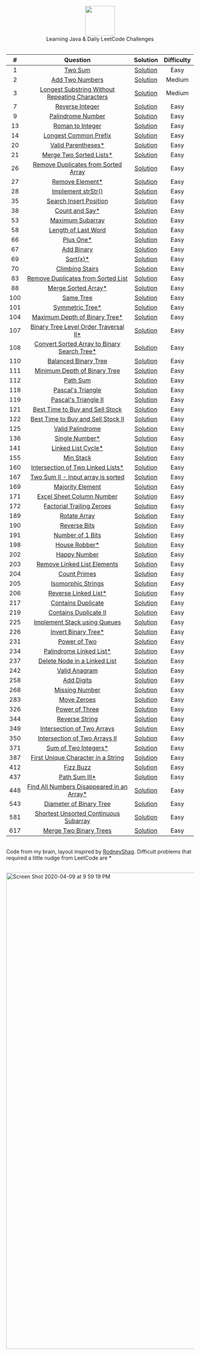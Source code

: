 <p align="center">
  <a href="https://leetcode.com/eugenlee/">
    <img height=80 src="https://leetcode.com/static/webpack_bundles/images/logo-dark.e99485d9b.svg">
  </a>
  <br> Learning Java & Daily LeetCode Challenges
  <br><br>
</p>


|   ﻿#  |                                                                 Question                                                                |                                                                          Solution                                                                         | Difficulty |
|:----:|:----------------------------------------------------------------------------------------------------------------------------------------:|:---------------------------------------------------------------------------------------------------------------------------------------------------------:|:----------:|
|   1  | [Two Sum](https://leetcode.com/problems/two-sum)                                                                                         | [Solution](https://github.com/eugenlee/leetcode/blob/master/Solutions/Two%20Sum.MD)                                                                       |    Easy    |
|   2  | [Add Two Numbers](https://leetcode.com/problems/add-two-numbers)                                                                         | [Solution](https://github.com/eugenlee/leetcode/blob/master/Solutions/Add%20Two%20Numbers.MD)                                                             |   Medium   |
|   3  | [Longest Substring Without Repeating Characters](https://leetcode.com/problems/longest-substring-without-repeating-characters/)          | [Solution](https://github.com/eugenlee/leetcode/blob/master/Solutions/Longest%20Substring%20Without%20Repeating%20Characters.MD)                          |   Medium   |
|   7  | [Reverse Integer](https://leetcode.com/problems/reverse-integer)                                                                         | [Solution](https://github.com/eugenlee/leetcode/blob/master/Solutions/Reverse%20Integer.MD)                                                               |    Easy    |
|   9  | [Palindrome Number](https://leetcode.com/problems/palindrome-number)                                                                     | [Solution](https://github.com/eugenlee/leetcode/blob/master/Solutions/Palindrome%20Number.MD)                                                             |    Easy    |
|  13  | [Roman to Integer](https://leetcode.com/problems/roman-to-integer)                                                                       | [Solution](https://github.com/eugenlee/leetcode/blob/master/Solutions/Roman%20to%20Integer.MD)                                                            |    Easy    |
|  14  | [Longest Common Prefix](https://leetcode.com/problems/longest-common-prefix)                                                             | [Solution](https://github.com/eugenlee/leetcode/blob/master/Solutions/Longest%20Common%20Prefix.MD)                                                       |    Easy    |
|  20  | [Valid Parentheses*](https://leetcode.com/problems/valid-parentheses)                                                                    | [Solution](https://github.com/eugenlee/leetcode/blob/master/Solutions/Valid%20Parentheses.MD)                                                             |    Easy    |
|  21  | [Merge Two Sorted Lists*](https://leetcode.com/problems/merge-two-sorted-lists)                                                          | [Solution](https://github.com/eugenlee/leetcode/blob/master/Solutions/Merge%20Two%20Sorted%20Lists.MD)                                                    |    Easy    |
|  26  | [Remove Duplicates from Sorted Array](https://leetcode.com/problems/remove-duplicates-from-sorted-array)                                 | [Solution](https://github.com/eugenlee/leetcode/blob/master/Solutions/Remove%20Duplicates%20from%20Sorted%20Array.MD)                                     |    Easy    |
|  27  | [Remove Element*](https://leetcode.com/problems/remove-element/)                                                                         | [Solution](https://github.com/eugenlee/leetcode/blob/master/Solutions/Remove%20Element.MD)                                                                |    Easy    |
|  28  | [Implement strStr()](https://leetcode.com/problems/implement-strstr)                                                                     | [Solution](https://github.com/eugenlee/leetcode/blob/master/Solutions/Implement%20strStr().MD)                                                            |    Easy    |
|  35  | [Search Insert Position](https://leetcode.com/problems/search-insert-position)                                                           | [Solution](https://github.com/eugenlee/leetcode/blob/master/Solutions/Search%20Insert%20Position.MD)                                                      |    Easy    |
|  38  | [Count and Say*](https://leetcode.com/problems/count-and-say)                                                                            | [Solution](https://github.com/eugenlee/leetcode/blob/master/Solutions/Count%20and%20Say.MD)                                                               |    Easy    |
|  53  | [Maximum Subarray](https://leetcode.com/problems/maximum-subarray)                                                                       | [Solution](https://github.com/eugenlee/leetcode/blob/master/Solutions/Maximum%20Subarray.MD)                                                              |    Easy    |
|  58  | [Length of Last Word](https://leetcode.com/problems/length-of-last-word)                                                                 | [Solution](https://github.com/eugenlee/leetcode/blob/master/Solutions/Length%20of%20Last%20Word.MD)                                                       |    Easy    |
|  66  | [Plus One*](https://leetcode.com/problems/plus-one)                                                                                      | [Solution](https://github.com/eugenlee/leetcode/blob/master/Solutions/Plus%20One.MD)                                                                      |    Easy    |
|  67  | [Add Binary](https://leetcode.com/problems/add-binary)                                                                                   | [Solution](https://github.com/eugenlee/leetcode/blob/master/Solutions/Add%20Binary.MD)                                                                    |    Easy    |
|  69  | [Sqrt(x)*](https://leetcode.com/problems/sqrtx)                                                                                          | [Solution](https://github.com/eugenlee/leetcode/blob/master/Solutions/Sqrt%20(x).MD)                                                                      |    Easy    |
|  70  | [Climbing Stairs](https://leetcode.com/problems/climbing-stairs)                                                                         | [Solution](https://github.com/eugenlee/leetcode/blob/master/Solutions/Climbing%20Stairs.MD)                                                               |    Easy    |
|  83  | [Remove Duplicates from Sorted List](https://leetcode.com/problems/remove-duplicates-from-sorted-list)                                   | [Solution](https://github.com/eugenlee/leetcode/blob/master/Solutions/Remove%20Duplicates%20from%20Sorted%20List.MD)                                      |    Easy    |
|  88  | [Merge Sorted Array*](https://leetcode.com/problems/merge-sorted-array)                                                                  | [Solution](https://github.com/eugenlee/leetcode/blob/master/Solutions/Merge%20Sorted%20Array.MD)                                                          |    Easy    |
| 100  | [Same Tree](https://leetcode.com/problems/same-tree)                                                                                     | [Solution](https://github.com/eugenlee/leetcode/blob/master/Solutions/Same%20Tree.MD)                                                                     |    Easy    |
| 101  | [Symmetric Tree*](https://leetcode.com/problems/symmetric-tree)                                                                          | [Solution](https://github.com/eugenlee/leetcode/blob/master/Solutions/Symmetric%20Tree.MD)                                                                |    Easy    |
| 104  | [Maximum Depth of Binary Tree*](https://leetcode.com/problems/maximum-depth-of-binary-tree)                                              | [Solution](https://github.com/eugenlee/leetcode/blob/master/Solutions/Maximum%20Depth%20of%20Binary%20Tree.MD)                                            |    Easy    |
| 107  | [Binary Tree Level Order Traversal II*](https://leetcode.com/problems/binary-tree-level-order-traversal-ii)                              | [Solution](https://github.com/eugenlee/leetcode/blob/master/Solutions/Binary%20Tree%20Level%20Order%20Traversal%20II.MD)                                  |    Easy    |
| 108  | [Convert Sorted Array to Binary Search Tree*](https://leetcode.com/problems/convert-sorted-array-to-binary-search-tree)                  | [Solution](https://github.com/eugenlee/leetcode/blob/master/Solutions/Convert%20Sorted%20Array%20to%20BST.MD)                                             |    Easy    |
| 110  | [Balanced Binary Tree](https://leetcode.com/problems/balanced-binary-tree)                                                               | [Solution](https://github.com/eugenlee/leetcode/blob/master/Solutions/Balanced%20Binary%20Tree.MD)                                                        |    Easy    |
| 111  | [Minimum Depth of Binary Tree](https://leetcode.com/problems/minimum-depth-of-binary-tree)                                               | [Solution](https://github.com/eugenlee/leetcode/blob/master/Solutions/Minimum%20Depth%20of%20Binary%20Tree.MD)                                            |    Easy    |
| 112  | [Path Sum](https://leetcode.com/problems/path-sum/submissions)                                                                           | [Solution](https://github.com/eugenlee/leetcode/blob/master/Solutions/Path%20Sum.MD)                                                                      |    Easy    |
| 118  | [Pascal's Triangle](https://leetcode.com/problems/pascals-triangle)                                                                      | [Solution](https://github.com/eugenlee/leetcode/blob/master/Solutions/Pascal's%20Triangle%20II.MD)                                                        |    Easy    |
| 119  | [Pascal's Triangle II](https://leetcode.com/problems/pascals-triangle-ii/)                                                               | [Solution](https://github.com/eugenlee/leetcode/blob/master/Solutions/Pascal's%20Triangle.MD)                                                             |    Easy    |
| 121  | [Best Time to Buy and Sell Stock](https://leetcode.com/problems/best-time-to-buy-and-sell-stock)                                         | [Solution](https://github.com/eugenlee/leetcode/blob/master/Solutions/Best%20Time%20to%20Buy%20and%20Sell%20a%20Stock.MD)                                 |    Easy    |
| 122  | [Best Time to Buy and Sell Stock II](https://leetcode.com/problems/best-time-to-buy-and-sell-stock-ii)                                   | [Solution](https://github.com/eugenlee/leetcode/blob/master/Solutions/Best%20Time%20to%20Buy%20and%20Sell%20Stock%20II.MD)                                |    Easy    |
| 125  | [Valid Palindrome](https://leetcode.com/problems/valid-palindrome)                                                                       | [Solution](https://github.com/eugenlee/leetcode/blob/master/Solutions/Valid%20Palindrome.MD)                                                              |    Easy    |
| 136  | [Single Number*](https://leetcode.com/problems/single-number)                                                                            | [Solution](https://github.com/eugenlee/leetcode/blob/master/Solutions/Single%20Number.MD)                                                                 |    Easy    |
| 141  | [Linked List Cycle*](https://leetcode.com/problems/linked-list-cycle)                                                                    | [Solution](https://github.com/eugenlee/leetcode/blob/master/Solutions/Linked%20List%20Cycle.MD)                                                           |    Easy    |
| 155  | [Min Stack](https://leetcode.com/problems/min-stack)                                                                                     | [Solution](https://github.com/eugenlee/leetcode/blob/master/Solutions/Min%20Stack.MD)                                                                     |    Easy    |
| 160  | [Intersection of Two Linked Lists*](https://leetcode.com/problems/intersection-of-two-linked-lists)                                      | [Solution](https://github.com/eugenlee/leetcode/blob/master/Solutions/Intersection%20of%20Two%20Linked%20Lists.MD)                                        |    Easy    |
| 167  | [Two Sum II - Input array is sorted](https://leetcode.com/problems/two-sum-ii-input-array-is-sorted)                                     | [Solution](https://github.com/eugenlee/leetcode/blob/master/Solutions/Two%20Sum%20II%20-%20Input%20array%20is%20sorted.MD)                                |    Easy    |
| 169  | [Majority Element](https://leetcode.com/problems/majority-element)                                                                       | [Solution](https://github.com/eugenlee/leetcode/blob/master/Solutions/Majority%20Element.MD)                                                              |    Easy    |
| 171  | [Excel Sheet Column Number](https://leetcode.com/problems/excel-sheet-column-number)                                                     | [Solution](https://github.com/eugenlee/leetcode/blob/master/Solutions/Excel%20Sheet%20Column%20Number.MD)                                                 |    Easy    |
| 172  | [Factorial Trailing Zeroes](https://leetcode.com/problems/factorial-trailing-zeroes)                                                     | [Solution](https://github.com/eugenlee/leetcode/blob/master/Solutions/Factorial%20Trailing%20Zeroes.MD)                                                   |    Easy    |
| 189  | [Rotate Array](https://leetcode.com/problems/rotate-array)                                                                               | [Solution](https://github.com/eugenlee/leetcode/blob/master/Solutions/Rotate%20Array.MD)                                                                  |    Easy    |
| 190  | [Reverse Bits](https://leetcode.com/problems/reverse-bits)                                                                               | [Solution](https://github.com/eugenlee/leetcode/blob/master/Solutions/Reverse%20Bits.MD)                                                                  |    Easy    |
| 191  | [Number of 1 Bits](https://leetcode.com/problems/number-of-1-bits)                                                                       | [Solution](https://github.com/eugenlee/leetcode/blob/master/Solutions/Number%20of%201%20Bits.MD)                                                          |    Easy    |
| 198  | [House Robber*](https://leetcode.com/problems/house-robber)                                                                              | [Solution](https://github.com/eugenlee/leetcode/blob/master/Solutions/House%20Robber.MD)                                                                  |    Easy    |
| 202  | [Happy Number](https://leetcode.com/problems/happy-number)                                                                               | [Solution](https://github.com/eugenlee/leetcode/blob/master/Solutions/Happy%20Number.MD)                                                                  |    Easy    |
| 203  | [Remove Linked List Elements](https://leetcode.com/problems/remove-linked-list-elements/)                                                | [Solution](https://github.com/eugenlee/leetcode/blob/master/Solutions/Remove%20Linked%20List%20Elements.MD)                                               |    Easy    |
| 204  | [Count Primes](https://leetcode.com/problems/count-primes)                                                                               | [Solution](https://github.com/eugenlee/leetcode/blob/master/Solutions/Count%20Primes.MD)                                                                  |    Easy    |
| 205  | [Isomorphic Strings](https://leetcode.com/problems/isomorphic-strings/)                                                                  | [Solution](https://github.com/eugenlee/leetcode/blob/master/Solutions/Isomorphic%20Strings.MD)                                                            |    Easy    |
| 206  | [Reverse Linked List*](https://leetcode.com/problems/reverse-linked-list)                                                                | [Solution](https://github.com/eugenlee/leetcode/blob/master/Solutions/Reverse%20Linked%20List.MD)                                                         |    Easy    |
| 217  | [Contains Duplicate](https://leetcode.com/problems/contains-duplicate)                                                                   | [Solution](https://github.com/eugenlee/leetcode/blob/master/Solutions/Contains%20Duplicate.MD)                                                            |    Easy    |
| 219  | [Contains Duplicate II](https://leetcode.com/problems/contains-duplicate-ii)                                                             | [Solution](https://github.com/eugenlee/leetcode/blob/master/Solutions/Contains%20Duplicate%20II.MD)                                                       |    Easy    |
| 225  | [Implement Stack using Queues](https://leetcode.com/problems/implement-stack-using-queues/)                                              | [Solution](https://github.com/eugenlee/leetcode/blob/master/Solutions/Implement%20Stack%20using%20Queues.MD)                                              |    Easy    |
| 226  | [Invert Binary Tree*](https://leetcode.com/problems/invert-binary-tree)                                                                  | [Solution](https://github.com/eugenlee/leetcode/blob/master/Solutions/Invert%20Binary%20Tree.MD)                                                          |    Easy    |
| 231  | [Power of Two](https://leetcode.com/problems/power-of-two/)                                                                              | [Solution](https://github.com/eugenlee/leetcode/blob/master/Solutions/Power%20of%20Two.MD)                                                                |    Easy    |
| 234  | [Palindrome Linked List*](https://leetcode.com/problems/palindrome-linked-list)                                                          | [Solution](https://github.com/eugenlee/leetcode/blob/master/Solutions/Palindrome%20Linked%20List.MD)                                                      |    Easy    |
| 237  | [Delete Node in a Linked List](https://leetcode.com/problems/delete-node-in-a-linked-list)                                               | [Solution](https://github.com/eugenlee/leetcode/blob/master/Solutions/Delete%20Node%20in%20a%20Linked%20List.MD)                                          |    Easy    |
| 242  | [Valid Anagram](https://leetcode.com/problems/valid-anagram)                                                                             | [Solution](https://github.com/eugenlee/leetcode/blob/master/Solutions/Valid%20Anagram.MD)                                                                 |    Easy    |
| 258  | [Add Digits](https://leetcode.com/problems/add-digits)                                                                                   | [Solution](https://github.com/eugenlee/leetcode/blob/master/Solutions/Add%20Digits.MD)                                                                    |    Easy    |
| 268  | [Missing Number](https://leetcode.com/problems/missing-number)                                                                           | [Solution](https://github.com/eugenlee/leetcode/blob/master/Solutions/Missing%20Number%20.MD)                                                             |    Easy    |
| 283  | [Move Zeroes](https://leetcode.com/problems/move-zeroes)                                                                                 | [Solution](https://github.com/eugenlee/leetcode/blob/master/Solutions/Move%20Zeroes.MD)                                                                   |    Easy    |
| 326  | [Power of Three](https://leetcode.com/problems/power-of-three)                                                                           | [Solution](https://github.com/eugenlee/leetcode/blob/master/Solutions/Power%20of%20Three.MD)                                                              |    Easy    |
| 344  | [Reverse String](https://leetcode.com/problems/reverse-string)                                                                           | [Solution](https://github.com/eugenlee/leetcode/blob/master/Solutions/Reverse%20String.MD)                                                                |    Easy    |
| 349  | [Intersection of Two Arrays](https://leetcode.com/problems/intersection-of-two-arrays)                                                   | [Solution](https://github.com/eugenlee/leetcode/blob/master/Solutions/Intersection%20of%20Two%20Arrays.MD)                                                |    Easy    |
| 350  | [Intersection of Two Arrays II](https://leetcode.com/problems/intersection-of-two-arrays-ii)                                             | [Solution](https://github.com/eugenlee/leetcode/blob/master/Solutions/Intersection%20of%20Two%20Arrays%20II.MD)                                           |    Easy    |
| 371  | [Sum of Two Integers*](https://leetcode.com/problems/sum-of-two-integers)                                                                | [Solution](https://github.com/eugenlee/leetcode/blob/master/Solutions/Sum%20of%20Two%20Integers.MD)                                                       |    Easy    |
| 387  | [First Unique Character in a String](https://leetcode.com/problems/first-unique-character-in-a-string)                                   | [Solution](https://github.com/eugenlee/leetcode/blob/master/Solutions/First%20Unique%20Character%20in%20a%20String.MD)                                    |    Easy    |
| 412  | [Fizz Buzz](https://leetcode.com/problems/fizz-buzz)                                                                                     | [Solution](https://github.com/eugenlee/leetcode/blob/master/Solutions/Fizz%20Buzz.MD)                                                                     |    Easy    |
| 437  | [Path Sum III*](https://leetcode.com/problems/path-sum-iii)                                                                              | [Solution](https://github.com/eugenlee/leetcode/blob/master/Solutions/Path%20Sum%20III.MD)                                                                |    Easy    |
| 448  | [Find All Numbers Disappeared in an Array*](https://leetcode.com/problems/find-all-numbers-disappeared-in-an-array)                      | [Solution](https://github.com/eugenlee/leetcode/blob/master/Solutions/Find%20All%20Numbers%20Disappeared%20in%20an%20Array.MD)                            |    Easy    |
| 543  | [Diameter of Binary Tree](https://leetcode.com/problems/diameter-of-binary-tree)                                                         | [Solution](https://github.com/eugenlee/leetcode/blob/master/Solutions/Diameter%20of%20Binary%20Tree.MD)                                                   |    Easy    |
| 581  | [Shortest Unsorted Continuous Subarray](https://leetcode.com/problems/shortest-unsorted-continuous-subarray)                             | [Solution](https://github.com/eugenlee/leetcode/blob/master/Solutions/Shortest%20Unsorted%20Continuous%20Subarray.MD)                                     |    Easy    |
| 617  | [Merge Two Binary Trees](https://leetcode.com/problems/merge-two-binary-trees)                                                           | [Solution](https://github.com/eugenlee/leetcode/blob/master/Solutions/Merge%20Two%20Binary%20Trees.MD)                                                    |    Easy    |

<p align="left">
  <br> Code from my brain, layout inspired by <a href="https://github.com/RodneyShag/LeetCode_solutions">RodneyShag</a>.
  Difficult problems that required a little nudge from LeetCode are * 
  <br><br>
</p>

<img width="1280" alt="Screen Shot 2020-04-09 at 9 59 19 PM" src="https://user-images.githubusercontent.com/42861174/78964026-ff565400-7aad-11ea-90ed-7b778cfb4afd.png">
